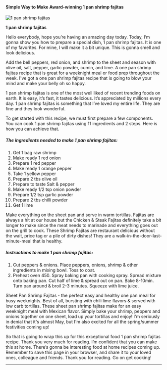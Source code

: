             

#### Simple Way to Make Award-winning 1 pan shrimp fajitas

![1 pan shrimp fajitas](https://img-global.cpcdn.com/recipes/89869de1f44b7ffe/751x532cq70/1-pan-shrimp-fajitas-recipe-main-photo.jpg)

**1 pan shrimp fajitas**

Hello everybody, hope you’re having an amazing day today. Today, I’m gonna show you how to prepare a special dish, 1 pan shrimp fajitas. It is one of my favorites. For mine, I will make it a bit unique. This is gonna smell and look delicious.

Add the bell peppers, red onion, and shrimp to the sheet and season with olive oil, salt, pepper, garlic powder, cumin, and lime. A one pan shrimp fajitas recipe that is great for a weeknight meal or food prep throughout the week. I've got a one pan shrimp fajitas recipe that is going to blow your mind and make your belly oh so happy.

1 pan shrimp fajitas is one of the most well liked of recent trending foods on earth. It is easy, it’s fast, it tastes delicious. It’s appreciated by millions every day. 1 pan shrimp fajitas is something that I’ve loved my entire life. They are fine and they look wonderful.

To get started with this recipe, we must first prepare a few components. You can cook 1 pan shrimp fajitas using 11 ingredients and 2 steps. Here is how you can achieve that.

##### The ingredients needed to make 1 pan shrimp fajitas:

1.  Get 1 bag raw shrimp
2.  Make ready 1 red onion
3.  Prepare 1 red pepper
4.  Make ready 1 orange pepper
5.  Take 1 yellow pepper
6.  Prepare 2 tbs olive oil
7.  Prepare to taste Salt & pepper
8.  Make ready 1/2 tsp onion powder
9.  Prepare 1/2 tsp garlic powder
10.  Prepare 2 tbs chilli powder
11.  Get 1 lime

Make everything on the sheet pan and serve in warm tortillas. Fajitas are always a hit at our house but the Chicken & Steak Fajitas definitely take a bit longer to make since the meat needs to marinade and everything goes out on the grill to cook. These Shrimp Fajitas are restaurant delicious without the wait, price tag or a pile of dirty dishes! They are a walk-in-the-door-last-minute-meal that is healthy.

##### Instructions to make 1 pan shrimp fajitas:

1.  Cut peppers & onions. Place peppers, onions, shrimp & other ingredients in mixing bowl. Toss to coat.
2.  Preheat oven 450. Spray baking pan with cooking spray. Spread mixture onto baking pan. Cut half of lime & spread out on pan. Bake 8-10min. Turn pan around & broil 2-3 minutes. Squeeze with lime juice.

Sheet Pan Shrimp Fajitas - the perfect easy and healthy one pan meal for busy weeknights. Best of all, bursting with chili lime flavors & served with low carb tortillas. These sheet pan shrimp fajitas make for an easy weeknight meal with Mexican flavor. Simply bake your shrimp, peppers and onions together on one sheet, load up your tortillas and enjoy! I'm seriously in denial that it's almost May, but I'm also excited for all the spring/summer festivities coming up!

So that is going to wrap this up for this exceptional food 1 pan shrimp fajitas recipe. Thank you very much for reading. I’m confident that you can make this at home. There’s gonna be interesting food at home recipes coming up. Remember to save this page in your browser, and share it to your loved ones, colleague and friends. Thank you for reading. Go on get cooking!

* * *